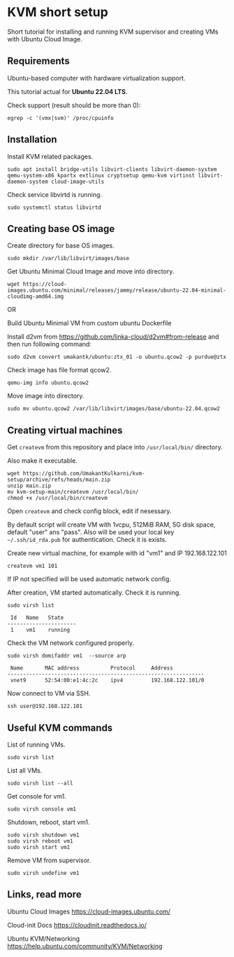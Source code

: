 # KVM short setup

Short tutorial for installing and running KVM supervisor and creating VMs with Ubuntu Cloud Image. 


## Requirements

Ubuntu-based computer with hardware virtualization support.

This tutorial actual for **Ubuntu 22.04 LTS**.

Check support (result should be more than 0):

```
egrep -c '(vmx|svm)' /proc/cpuinfo
```

## Installation

Install KVM related packages.

```
sudo apt install bridge-utils libvirt-clients libvirt-daemon-system qemu-system-x86 kpartx extlinux cryptsetup qemu-kvm virtinst libvirt-daemon-system cloud-image-utils
```

Check service libvirtd is running.

```
sudo systemctl status libvirtd
```

## Creating base OS image

Create directory for base OS images.

```
sudo mkdir /var/lib/libvirt/images/base
```

Get Ubuntu Minimal Cloud Image and move into directory.

```
wget https://cloud-images.ubuntu.com/minimal/releases/jammy/release/ubuntu-22.04-minimal-cloudimg-amd64.img
```

OR 

Build Ubuntu Minimal VM from custom ubuntu Dockerfile

Install d2vm from https://github.com/linka-cloud/d2vm#from-release and then run following command:

```
sudo d2vm convert umakantk/ubuntu:ztx_01 -o ubuntu.qcow2 -p purdue@ztx
```

Check image has file format qcow2.

```
qemu-img info ubuntu.qcow2
````

Move image into directory.

```
sudo mv ubuntu.qcow2 /var/lib/libvirt/images/base/ubuntu-22.04.qcow2
```

## Creating virtual machines

Get `createvm` from this repository and place into `/usr/local/bin/` directory.

Also make it executable.

```
wget https://github.com/UmakantKulkarni/kvm-setup/archive/refs/heads/main.zip
unzip main.zip
mv kvm-setup-main/createvm /usr/local/bin/
chmod +x /usr/local/bin/createvm
```

Open `createvm` and check config block, edit if nesessary. 

By default script will create VM with 1vcpu, 512MiB RAM, 5G disk space, default "user" ans "pass". Also will be used your local key `~/.ssh/id_rda.pub` for authentication. Check it is exists.

Create new virtual machine, for example with id "vm1" and IP 192.168.122.101

```
createvm vm1 101
```

If IP not specified will be used automatic network config.

After creation, VM started automatically. Check it is running.

```
sudo virsh list

 Id   Name   State
----------------------
 1    vm1    running

```

Check the VM network configured properly.

```
sudo virsh domifaddr vm1  --source arp

 Name       MAC address          Protocol     Address
---------------------------------------------------------------
 vnet9      52:54:00:e1:4c:2c    ipv4         192.168.122.101/0

```

Now connect to VM via SSH.

```
ssh user@192.168.122.101
```


## Useful KVM commands

List of running VMs.
```
sudo virsh list
```

List all VMs.

```
sudo virsh list --all
```

Get console for vm1.

```
sudo virsh console vm1
```

Shutdown, reboot, start vm1.

```
sudo virsh shutdown vm1
sudo virsh reboot vm1
sudo virsh start vm1
```

Remove VM from supervisor.

```
sudo virsh undefine vm1
```

## Links, read more

Ubuntu Cloud Images https://cloud-images.ubuntu.com/

Cloud-init Docs https://cloudinit.readthedocs.io/

Ubuntu KVM/Networking https://help.ubuntu.com/community/KVM/Networking
